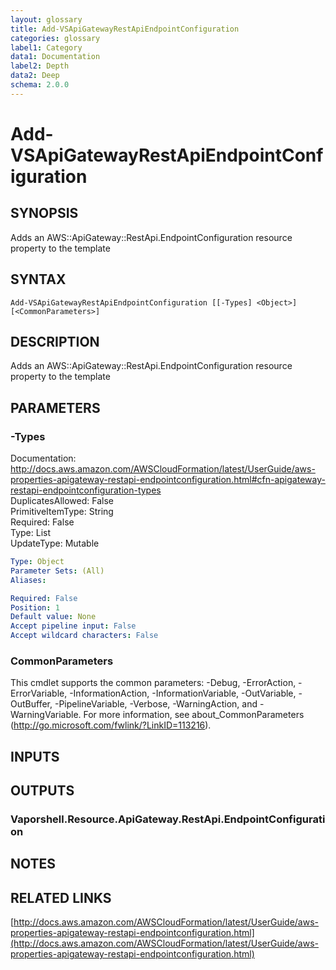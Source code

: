 ```yaml
---
layout: glossary
title: Add-VSApiGatewayRestApiEndpointConfiguration
categories: glossary
label1: Category
data1: Documentation
label2: Depth
data2: Deep
schema: 2.0.0
---
```


# Add-VSApiGatewayRestApiEndpointConfiguration

## SYNOPSIS
Adds an AWS::ApiGateway::RestApi.EndpointConfiguration resource property to the template

## SYNTAX

```
Add-VSApiGatewayRestApiEndpointConfiguration [[-Types] <Object>] [<CommonParameters>]
```

## DESCRIPTION
Adds an AWS::ApiGateway::RestApi.EndpointConfiguration resource property to the template

## PARAMETERS

### -Types
Documentation: http://docs.aws.amazon.com/AWSCloudFormation/latest/UserGuide/aws-properties-apigateway-restapi-endpointconfiguration.html#cfn-apigateway-restapi-endpointconfiguration-types    
DuplicatesAllowed: False    
PrimitiveItemType: String    
Required: False    
Type: List    
UpdateType: Mutable

```yaml
Type: Object
Parameter Sets: (All)
Aliases:

Required: False
Position: 1
Default value: None
Accept pipeline input: False
Accept wildcard characters: False
```

### CommonParameters
This cmdlet supports the common parameters: -Debug, -ErrorAction, -ErrorVariable, -InformationAction, -InformationVariable, -OutVariable, -OutBuffer, -PipelineVariable, -Verbose, -WarningAction, and -WarningVariable.
For more information, see about_CommonParameters (http://go.microsoft.com/fwlink/?LinkID=113216).

## INPUTS

## OUTPUTS

### Vaporshell.Resource.ApiGateway.RestApi.EndpointConfiguration

## NOTES

## RELATED LINKS

[http://docs.aws.amazon.com/AWSCloudFormation/latest/UserGuide/aws-properties-apigateway-restapi-endpointconfiguration.html](http://docs.aws.amazon.com/AWSCloudFormation/latest/UserGuide/aws-properties-apigateway-restapi-endpointconfiguration.html)

